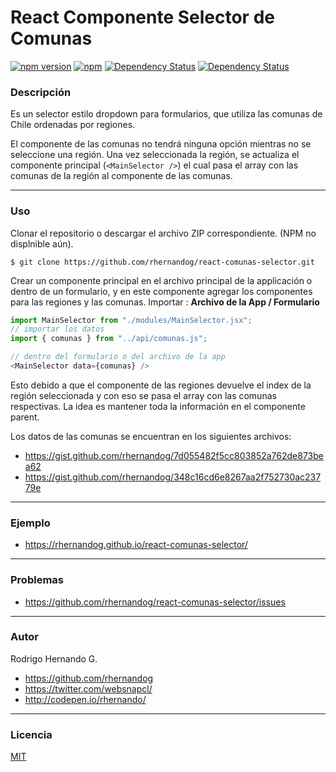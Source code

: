 # React Componente Selector de Comunas
[![npm version](http://img.shields.io/npm/v/react-comunas-selector.svg)](https://www.npmjs.com/package/react-comunas-selector)
[![npm](https://img.shields.io/npm/dt/react-comunas-selector.svg?colorB=0d7ebe)](https://www.npmjs.com/package/react-comunas-selector)
[![Dependency Status](https://img.shields.io/david/rhernandog/react-comunas-selector.svg)](https://david-dm.org/rhernandog/react-comunas-selector)
[![Dependency Status](https://img.shields.io/david/dev/rhernandog/react-comunas-selector.svg)](https://david-dm.org/rhernandog/react-comunas-selector?type=dev)
### Descripción
Es un selector estilo dropdown para formularios, que utiliza las comunas de Chile ordenadas por regiones.

El componente de las comunas no tendrá ninguna opción mientras no se seleccione una región. Una vez seleccionada la región, se actualiza el componente principal (`<MainSelector />`) el cual pasa el array con las comunas de la región al componente de las comunas.

---
### Uso
Clonar el repositorio o descargar el archivo ZIP correspondiente. (NPM no displnible aún).

```
$ git clone https://github.com/rhernandog/react-comunas-selector.git
```

Crear un componente principal en el archivo principal de la applicación o dentro de un formulario, y en este componente agregar los componentes para las regiones y las comunas. Importar :
**Archivo de la App / Formulario**
```javascript
import MainSelector from "./modules/MainSelector.jsx";
// importar los datos
import { comunas } from "../api/comunas.js";

// dentro del formulario o del archivo de la app
<MainSelector data={comunas} />
```

Esto debido a que el componente de las regiones devuelve el index de la región seleccionada y con eso se pasa el array con las comunas respectivas. La idea es mantener toda la información en el componente parent.

Los datos de las comunas se encuentran en los siguientes archivos:

- https://gist.github.com/rhernandog/7d055482f5cc803852a762de873bea62
- https://gist.github.com/rhernandog/348c16cd6e8267aa2f752730ac23779e

---
### Ejemplo
- https://rhernandog.github.io/react-comunas-selector/
---
### Problemas
- https://github.com/rhernandog/react-comunas-selector/issues

---

### Autor
Rodrigo Hernando G.
- https://github.com/rhernandog
- https://twitter.com/websnapcl/
- http://codepen.io/rhernando/

---

### Licencia
[MIT](https://opensource.org/licenses/MIT)
